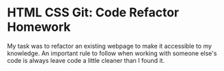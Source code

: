 # HTML CSS Git: Code Refactor Homework

My task was to refactor an existing webpage to make it accessible to my knowledge. An important rule to follow when working with someone else's code is always leave code a little cleaner than I found it. 